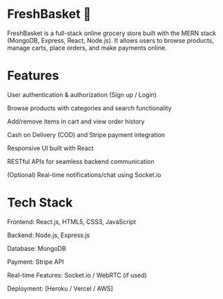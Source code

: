 # FreshBasket 🛒

FreshBasket is a full-stack online grocery store built with the MERN stack (MongoDB, Express, React, Node.js). It allows users to browse products, manage carts, place orders, and make payments online.

# Features

User authentication & authorization (Sign up / Login)

Browse products with categories and search functionality

Add/remove items in cart and view order history

Cash on Delivery (COD) and Stripe payment integration

Responsive UI built with React

RESTful APIs for seamless backend communication

(Optional) Real-time notifications/chat using Socket.io

# Tech Stack

Frontend: React.js, HTML5, CSS3, JavaScript

Backend: Node.js, Express.js

Database: MongoDB

Payment: Stripe API

Real-time Features: Socket.io / WebRTC (if used)

Deployment: [Heroku / Vercel / AWS]
